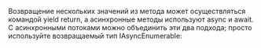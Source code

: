 Возвращение нескольких значений из метода может осуществляться командой yield return, а асинхронные методы используют async и await. С асинхронными потоками можно объединить эти два подхода; просто используйте возвращаемый тип IAsyncEnumerable:
